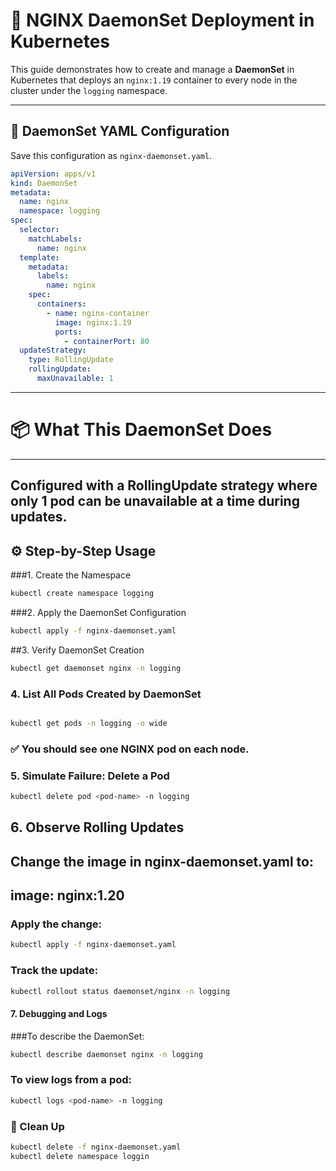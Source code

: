 # 🚀 NGINX DaemonSet Deployment in Kubernetes

This guide demonstrates how to create and manage a **DaemonSet** in Kubernetes that deploys an `nginx:1.19` container to every node in the cluster under the `logging` namespace.

---

## 📄 DaemonSet YAML Configuration

Save this configuration as `nginx-daemonset.yaml`.

```yaml
apiVersion: apps/v1
kind: DaemonSet
metadata:
  name: nginx
  namespace: logging
spec:
  selector:
    matchLabels:
      name: nginx
  template:
    metadata:
      labels:
        name: nginx
    spec:
      containers:
        - name: nginx-container
          image: nginx:1.19
          ports:
            - containerPort: 80
  updateStrategy:
    type: RollingUpdate
    rollingUpdate:
      maxUnavailable: 1
```

---
# 📦 What This DaemonSet Does

---
## Configured with a RollingUpdate strategy where only 1 pod can be unavailable at a time during updates.

## ⚙️ Step-by-Step Usage
###1. Create the Namespace
```bash
kubectl create namespace logging
```

###2. Apply the DaemonSet Configuration
```bash
kubectl apply -f nginx-daemonset.yaml
```
##3. Verify DaemonSet Creation
```bash
kubectl get daemonset nginx -n logging
```

### 4. List All Pods Created by DaemonSet

```bash

kubectl get pods -n logging -o wide
```
### ✅ You should see one NGINX pod on each node.

### 5. Simulate Failure: Delete a Pod
```bash
kubectl delete pod <pod-name> -n logging
```
## 6. Observe Rolling Updates
## Change the image in nginx-daemonset.yaml to:


## image: nginx:1.20
### Apply the change:

```bash
kubectl apply -f nginx-daemonset.yaml
```

### Track the update:

```bash
kubectl rollout status daemonset/nginx -n logging
```
#### 7. Debugging and Logs

###To describe the DaemonSet:
```bash
kubectl describe daemonset nginx -n logging
```
### To view logs from a pod:

```bash
kubectl logs <pod-name> -n logging
```

### 🧹 Clean Up

```sh
kubectl delete -f nginx-daemonset.yaml
kubectl delete namespace loggin
```
